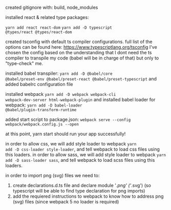 
created gitignore with: build, node_modules

installed react & related type packages:

<code>yarn add react react-dom</code>
<code>yarn add -D typescript @types/react @types/react-dom</code>

created tsconfig with default ts compiler configurations. full list of the options can be found here: https://www.typescriptlang.org/tsconfig
I've chosen the config based on the understanding that I dont need the ts compiler to transpile my code (babel will be in charge of that) but only to "type-check" me.

installed babel transpiler:
<code>yarn add -D @babel/core @babel/preset-env @babel/preset-react @babel/preset-typescript</code>
and added babelrc configuration file

installed webpack
<code>yarn add -D webpack webpack-cli webpack-dev-server html-webpack-plugin</code>
and installed babel loader for webpack:
<code>yarn add -D babel-loader @babel/plugin-transform-runtime</code>

added start script to package.json: <code>webpack serve --config webpack/webpack.config.js --open</code>

at this point, yarn start should run your app successfully!

in order to allow css, we will add style loader to webpack <code>yarn add -D css-loader style-loader</code>, and tell webpack to load css files using this loaders.
in order to allow sass, we will add style loader to webpack <code>yarn add -D sass-loader sass</code>, and tell webpack to load scss files using this loaders.

in order to import png (svg) files we need to:
1. create declarations.d.ts file and declare module '*.png' ('*.svg') (so typescript will be able to find type declaration for png imports)
2. add the requiered instructions to webpack to know how to address png (svg) files (since webpack 5 no loader is required)
